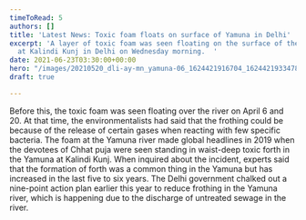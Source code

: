 ```yaml
---
timeToRead: 5
authors: []
title: 'Latest News: Toxic foam floats on surface of Yamuna in Delhi'
excerpt: 'A layer of toxic foam was seen floating on the surface of the Yamuna river
  at Kalindi Kunj in Delhi on Wednesday morning.  '
date: 2021-06-23T03:30:00+00:00
hero: "/images/20210520_dli-ay-mn_yamuna-06_1624421916704_1624421933478.webp"
draft: true

---
```

Before this, the toxic foam was seen floating over the river on April 6 and 20. At that time, the environmentalists had said that the frothing could be because of the release of certain gases when reacting with few specific bacteria. The foam at the Yamuna river made global headlines in 2019 when the devotees of Chhat puja were seen standing in waist-deep toxic forth in the Yamuna at Kalindi Kunj.  When inquired about the incident, experts said that the formation of forth was a common thing in the Yamuna but has increased in the last five to six years.  The Delhi government chalked out a nine-point action plan earlier this year to reduce frothing in the Yamuna river, which is happening due to the discharge of untreated sewage in the river.